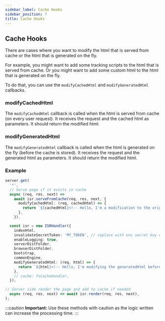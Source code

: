 ```yaml
---
sidebar_label: Cache Hooks
sidebar_position: 7
title: Cache Hooks
---
```


## Cache Hooks

There are cases where you want to modify the html that is served from cache or the html that is generated on the fly.

For example, you might want to add some tracking scripts to the html that is served from cache. Or you might want to add some custom html to the html that is generated on the fly.

To do that, you can use the `modifyCachedHtml` and `modifyGeneratedHtml` callbacks.

### modifyCachedHtml

The `modifyCachedHtml` callback is called when the html is served from cache (on every user request). It receives the request and the cached html as parameters. It should return the modified html.

### modifyGeneratedHtml

The `modifyGeneratedHtml` callback is called when the html is generated on the fly (before the cache is stored). It receives the request and the generated html as parameters. It should return the modified html.

### Example

```ts
server.get(
  '*',
  // Serve page if it exists in cache
  async (req, res, next) =>
    await isr.serveFromCache(req, res, next, {
      modifyCachedHtml: (req, cachedHtml) => {
        return `${cachedHtml}<!-- Hello, I'm a modification to the original cache! -->`;
      },
    }),

  const isr = new ISRHandler({
    indexHtml,
    invalidateSecretToken: 'MY_TOKEN', // replace with env secret key ex. process.env.REVALIDATE_SECRET_TOKEN
    enableLogging: true,
    serverDistFolder,
    browserDistFolder,
    bootstrap,
    commonEngine,
    modifyGeneratedHtml: (req, html) => {
      return `${html}<!-- Hello, I'm modifying the generatedHtml before caching it! -->`;
    },
    // cache: fsCacheHandler,
  });

// Server side render the page and add to cache if needed
  async (req, res, next) => await isr.render(req, res, next),
);
```

:::caution **Important:**
Use these methods with caution as the logic written can increase the processing time.
:::
